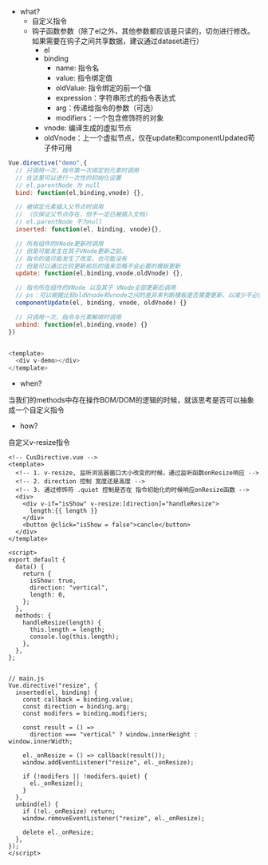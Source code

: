 - what?
  - 自定义指令
  - 钩子函数参数（除了el之外，其他参数都应该是只读的，切勿进行修改。如果需要在钩子之间共享数据，建议通过dataset进行）
    - el
    - binding
      - name: 指令名
      - value: 指令绑定值
      - oldValue: 指令绑定的前一个值
      - expression：字符串形式的指令表达式
      - arg：传递给指令的参数（可选）
      - modifiers：一个包含修饰符的对象
    - vnode: 编译生成的虚拟节点
    - oldVnode：上一个虚拟节点，仅在update和componentUpdated苟子仲可用
```js
Vue.directive("demo",{
  // 只调用一次，指令第一次绑定到元素时调用
  // 在这里可以进行一次性的初始化设置
  // el.parentNode 为 null
  bind: function(el,binding,vnode) {},

  // 被绑定元素插入父节点时调用
  // （仅保证父节点存在，但不一定已被插入文档）
  // el.parentNode 不为null
  inserted: function(el, binding, vnode){},

  // 所有组件的VNode更新时调用
  // 但是可能发生在其子VNode更新之前。
  // 指令的值可能发生了改变，也可能没有
  // 但是可以通过比较更新前后的值来忽略不会必要的模板更新
  update: function(el,binding,vnode,oldVnode) {},

  // 指令所在组件的VNode 以及其子 VNode全部更新后调用
  // ps：可以根据比较oldVnode和vnode之间的差异来判断模板是否需要更新，以减少不必要的模板更新，从而一定程度提高组件性能。
  componentUpdate(el, binding, vnode, oldVnode) {}

  // 只调用一次，指令与元素解绑时调用
  unbind: function(el,binding,vnode) {}
})


<template>
  <div v-demo></div>
</template>
```

- when?

当我们的methods中存在操作BOM/DOM的逻辑的时候，就该思考是否可以抽象成一个自定义指令

- how?

自定义v-resize指令

```vue
<!-- CusDirective.vue -->
<template>
  <!-- 1. v-resize, 监听浏览器窗口大小改变的时候，通过监听函数onResize响应 -->
  <!-- 2. direction 控制 宽度还是高度 -->
  <!-- 3. 通过修饰符 .quiet 控制是否在 指令初始化的时候响应onResize函数 -->
  <div>
    <div v-if="isShow" v-resize:[direction]="handleResize">
      length:{{ length }}
    </div>
    <button @click="isShow = false">cancle</button>
  </div>
</template>

<script>
export default {
  data() {
    return {
      isShow: true,
      direction: "vertical",
      length: 0,
    };
  },
  methods: {
    handleResize(length) {
      this.length = length;
      console.log(this.length);
    },
  },
};


// main.js
Vue.directive("resize", {
  inserted(el, binding) {
    const callback = binding.value;
    const direction = binding.arg;
    const modifers = binding.modifiers;

    const result = () =>
      direction === "vertical" ? window.innerHeight : window.innerWidth;

    el._onResize = () => callback(result());
    window.addEventListener("resize", el._onResize);

    if (!modifers || !modifers.quiet) {
      el._onResize();
    }
  },
  unbind(el) {
    if (!el._onResize) return;
    window.removeEventListener("resize", el._onResize);

    delete el._onResize;
  },
});
</script>
```